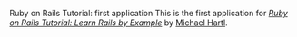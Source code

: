  Ruby on Rails Tutorial: first application
This is the first application for
[*Ruby on Rails Tutorial: Learn Rails by Example*](http://railstutorial.org/) 
by [Michael Hartl](http://michaelhartl.com/).